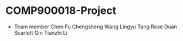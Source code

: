 # COMP900018-Project
- Team member
Chen Fu
Chengsheng Wang
Lingyu Tang
Rose Duan
Scarlett Qin
Tianzhi Li
